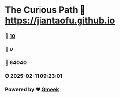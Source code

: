 # The Curious Path :link: https://jiantaofu.github.io 
### :page_facing_up: [10](https://jiantaofu.github.io/tag.html) 
### :speech_balloon: 0 
### :hibiscus: 64040 
### :alarm_clock: 2025-02-11 09:23:01 
### Powered by :heart: [Gmeek](https://github.com/Meekdai/Gmeek)
